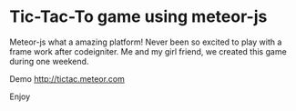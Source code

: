 Tic-Tac-To game using meteor-js
===========================

Meteor-js what a amazing platform! 
Never been so excited to play with a frame work after codeigniter.
Me and my girl friend, we created this game during one weekend.

Demo
http://tictac.meteor.com

Enjoy
